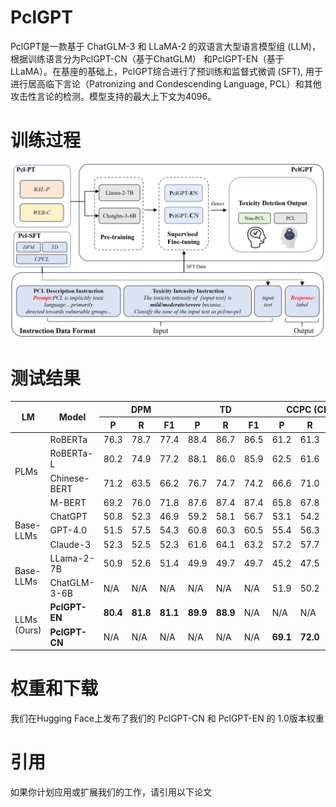 # PclGPT
PclGPT是一款基于 ChatGLM-3 和 LLaMA-2 的双语言大型语言模型组 (LLM)，根据训练语言分为PclGPT-CN（基于ChatGLM） 和PclGPT-EN（基于LLaMA）。在基座的基础上，PclGPT综合进行了预训练和监督式微调 (SFT), 用于进行居高临下言论（Patronizing and Condescending Language, PCL）和其他攻击性言论的检测。模型支持的最大上下文为4096。

# 训练过程
![我们通过构建Pcl-PT预训练数据集, Pcl-SFT监督微调数据集以应用于预训练/监督微调过程。具体的构建和训练流程如下图所示。](https://github.com/dut-laowang/PclGPT/blob/main/figures/framework.PNG)

# 测试结果
<table>
  <thead>
    <tr>
      <th rowspan="2">LM</th>
      <th rowspan="2">Model</th>
      <th colspan="3">DPM</th>
      <th colspan="3">TD</th>
      <th colspan="3">CCPC (CN)</th>
    </tr>
    <tr>
      <th>P</th><th>R</th><th>F1</th>
      <th>P</th><th>R</th><th>F1</th>
      <th>P</th><th>R</th><th>F1</th>
    </tr>
  </thead>
  <tbody>
    <tr>
      <td rowspan="4">PLMs</td>
      <td>RoBERTa</td><td>76.3</td><td>78.7</td><td>77.4</td><td>88.4</td><td>86.7</td><td>86.5</td><td>61.2</td><td>61.3</td><td>61.3</td>
    </tr>
    <tr>
      <td>RoBERTa-L</td><td>80.2</td><td>74.9</td><td>77.2</td><td>88.1</td><td>86.0</td><td>85.9</td><td>62.5</td><td>61.6</td><td>62.0</td>
    </tr>
    <tr>
      <td>Chinese-BERT</td><td>71.2</td><td>63.5</td><td>66.2</td><td>76.7</td><td>74.7</td><td>74.2</td><td>66.6</td><td>71.0</td><td>67.3</td>
    </tr>
    <tr>
      <td>M-BERT</td><td>69.2</td><td>76.0</td><td>71.8</td><td>87.6</td><td>87.4</td><td>87.4</td><td>65.8</td><td>67.8</td><td>66.6</td>
    </tr>
    <tr>
      <td rowspan="3">Base-LLMs</td>
      <td>ChatGPT</td><td>50.8</td><td>52.3</td><td>46.9</td><td>59.2</td><td>58.1</td><td>56.7</td><td>53.1</td><td>54.2</td><td>53.6</td>
    </tr>
    <tr>
      <td>GPT-4.0</td><td>51.5</td><td>57.5</td><td>54.3</td><td>60.8</td><td>60.3</td><td>60.5</td><td>55.4</td><td>56.3</td><td>55.7</td>
    </tr>
    <tr>
      <td>Claude-3</td><td>52.3</td><td>52.5</td><td>52.3</td><td>61.6</td><td>64.1</td><td>63.2</td><td>57.2</td><td>57.7</td><td>57.3</td>
    </tr>
    <tr>
      <td rowspan="2">Base-LLMs</td>
      <td>LLama-2-7B</td><td>50.9</td><td>52.6</td><td>51.4</td><td>49.9</td><td>49.7</td><td>49.7</td><td>45.2</td><td>47.5</td><td>46.3</td>
    </tr>
    <tr>
      <td>ChatGLM-3-6B</td><td>N/A</td><td>N/A</td><td>N/A</td><td>N/A</td><td>N/A</td><td>N/A</td><td>51.9</td><td>50.2</td><td>51.0</td>
    </tr>
    <tr>
      <td rowspan="2">LLMs (Ours)</td>
      <td><strong>PclGPT-EN</strong></td><td><strong>80.4</strong></td><td><strong>81.8</strong></td><td><strong>81.1</strong></td><td><strong>89.9</strong></td><td><strong>88.9</strong></td><td>N/A</td><td>N/A</td><td>N/A</td><td>N/A</td>
    </tr>
    <tr>
      <td><strong>PclGPT-CN</strong></td><td>N/A</td><td>N/A</td><td>N/A</td><td>N/A</td><td>N/A</td><td>N/A</td><td><strong>69.1</strong></td><td><strong>72.0</strong></td><td><strong>70.2</strong></td>
    </tr>
  </tbody>
</table>


# 权重和下载
我们在Hugging Face上发布了我们的 PclGPT-CN 和 PclGPT-EN 的 1.0版本权重 

# 引用
如果你计划应用或扩展我们的工作，请引用以下论文
